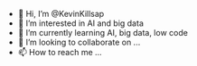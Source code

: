 - 👋 Hi, I’m @KevinKillsap
- 👀 I’m interested in AI and big data
- 🌱 I’m currently learning AI, big data, low code
- 💞️ I’m looking to collaborate on ...
- 📫 How to reach me ...

<!---
KevinKillsap/KevinKillsap is a ✨ special ✨ repository because its `README.md` (this file) appears on your GitHub profile.
You can click the Preview link to take a look at your changes.
--->
